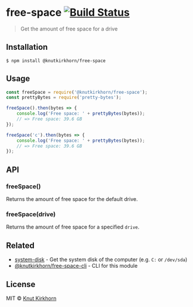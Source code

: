 # free-space [![Build Status](https://travis-ci.org/knutkirkhorn/free-space.svg?branch=main)](https://travis-ci.org/knutkirkhorn/free-space)
> Get the amount of free space for a drive

## Installation
```
$ npm install @knutkirkhorn/free-space
```

## Usage
```js
const freeSpace = require('@knutkirkhorn/free-space');
const prettyBytes = require('pretty-bytes');

freeSpace().then(bytes => {
    console.log('Free space: ' + prettyBytes(bytes));
    // => Free space: 39.6 GB
});

freeSpace('c').then(bytes => {
    console.log('Free space: ' + prettyBytes(bytes));
    // => Free space: 39.6 GB
});
```

## API
### freeSpace()
Returns the amount of free space for the default drive.

### freeSpace(drive)
Returns the amount of free space for a specified `drive`.

## Related
- [system-disk](https://github.com/knutkirkhorn/system-disk) - Get the system disk of the computer (e.g. `C:` or `/dev/sda`)
- [@knutkirkhorn/free-space-cli](https://github.com/knutkirkhorn/free-space-cli) - CLI for this module

## License
MIT © [Knut Kirkhorn](LICENSE)
